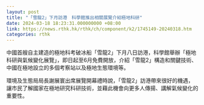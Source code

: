 ```yaml
---
layout: post
title: "「雪龍2」下月訪港　科學館推出相關展覽介紹極地科研"
date: 2024-03-18 18:23:31.000000000 +08:00
link: https://news.rthk.hk/rthk/ch/component/k2/1745149-20240318.htm
categories: rthk
---
```


中國首艘自主建造的極地科考破冰船「雪龍2」下月八日訪港，科學館舉辦「極地科研與氣候變化展覽」，即日起至6月免費開放，介紹「雪龍2」構造和關鍵技術、中國在極地設立的多個考察站以及極地生態環境等。

環境及生態局局長謝展寰出席展覽開幕禮時說，「雪龍2」訪港帶來很好的機遇，讓市民了解國家在極地研究科研技術，並藉此機會向更多人傳揚、講解氣候變化的重要性。
